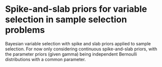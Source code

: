 # Spike-and-slab priors for variable selection in sample selection problems
Bayesian variable selection with spike and slab priors applied to sample selection. For now only considering continuous spike-and-slab priors, with the parameter priors (given gamma) being independent Bernoulli distributions with a common parameter.
